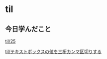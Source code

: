 # til

## 今日学んだこと

[til/25](https://github.com/tokiohamamatsu/til/blob/master/%E6%B4%BB%E5%8B%95%E8%A8%98%E9%8C%B2/2021/02/25.md)

[til/テキストボックスの値を三桁カンマ区切りする](https://github.com/tokiohamamatsu/til/blob/master/c%23/%E3%83%86%E3%82%AD%E3%82%B9%E3%83%88%E3%83%9C%E3%83%83%E3%82%AF%E3%82%B9%E3%81%AE%E5%80%A4%E3%82%92%E4%B8%89%E6%A1%81%E3%82%AB%E3%83%B3%E3%83%9E%E5%8C%BA%E5%88%87%E3%82%8A%E3%81%99%E3%82%8B.md#2021225-%E8%BF%BD%E8%A8%98)
